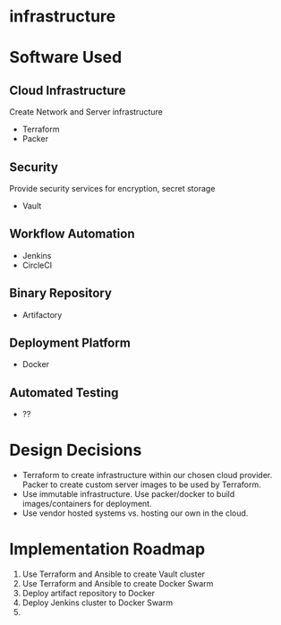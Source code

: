 # infrastructure

# Software Used

## Cloud Infrastructure
Create Network and Server infrastructure
* Terraform
* Packer

## Security
Provide security services for encryption, secret storage
- Vault

## Workflow Automation
- Jenkins
- CircleCI

## Binary Repository
- Artifactory

## Deployment Platform
- Docker

## Automated Testing
- ??

# Design Decisions

* Terraform to create infrastructure within our chosen cloud provider. Packer to create custom server images to be used by Terraform.
* Use immutable infrastructure. Use packer/docker to build images/containers for deployment.
* Use vendor hosted systems vs. hosting our own in the cloud.

# Implementation Roadmap
1. Use Terraform and Ansible to create Vault cluster
1. Use Terraform and Ansible to create Docker Swarm
2. Deploy artifact repository to Docker
2. Deploy Jenkins cluster to Docker Swarm
3. 
